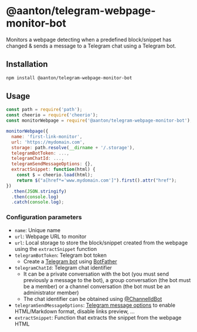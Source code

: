 # @aanton/telegram-webpage-monitor-bot

Monitors a webpage detecting when a predefined block/snippet has changed & sends a message to a Telegram chat using a Telegram bot.

## Installation

```bash
npm install @aanton/telegram-webpage-monitor-bot
```

## Usage

```js
const path = require('path');
const cheerio = require('cheerio');
const monitorWebpage = require('@aanton/telegram-webpage-monitor-bot');

monitorWebpage({
  name: 'first-link-monitor',
  url: 'https://mydomain.com',
  storage: path.resolve(__dirname + '/.storage'),
  telegramBotToken: ...,
  telegramChatId: ...,
  telegramSendMessageOptions: {},
  extractSnippet: function(html) {
    const $ = cheerio.load(html);
    return $("a[href*='www.mydomain.com']").first().attr("href");
})
  .then(JSON.stringify)
  .then(console.log)
  .catch(console.log);
```

### Configuration parameters

* `name`: Unique name
* `url`: Webpage URL to monitor
* `url`: Local storage to store the block/snippet created from the webpage using the `extractSnippet` function
* `telegramBotToken`: Telegram bot token
  * Create a [Telegram bot](https://core.telegram.org/bots) using [BotFather](https://telegram.me/botfather)
* `telegramChatId`: Telegram chat identifier
  * It can be a private conversation with the bot (you must send previously a message to the bot), a group conversation (the bot must be a member) or a channel conversation (the bot must be an administrator member)
  * The chat identifier can be obtained using [@ChannelIdBot](https://t.me/ChannelIdBot)
* `telegramSendMessageOptions`: [Telegram message options](https://core.telegram.org/bots/api#sendmessage) to enable HTML/Markdown format, disable links preview, ...
* `extractSnippet`: Function that extracts the snippet from the webpage HTML